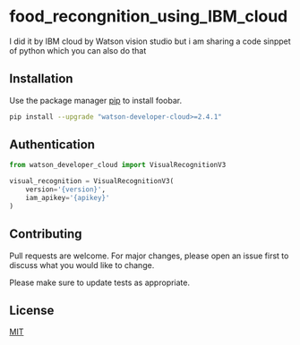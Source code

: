 # food_recongnition_using_IBM_cloud

I did it by IBM cloud by Watson vision studio 
but i am sharing a code sinppet of python which you can also do that 
## Installation

Use the package manager [pip](https://pip.pypa.io/en/stable/) to install foobar.

```bash
pip install --upgrade "watson-developer-cloud>=2.4.1"
```

## Authentication

```python
from watson_developer_cloud import VisualRecognitionV3

visual_recognition = VisualRecognitionV3(
    version='{version}',
    iam_apikey='{apikey}'
)
```

## Contributing
Pull requests are welcome. For major changes, please open an issue first to discuss what you would like to change.

Please make sure to update tests as appropriate.

## License
[MIT](https://choosealicense.com/licenses/mit/)
